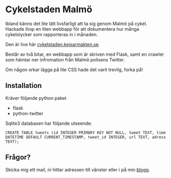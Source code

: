 Cykelstaden Malmö
=================

Ibland känns det lite lätt livsfarligt att ta sig genom Malmö på cykel.
Hackade ihop en liten webbapp för att dokumentera hur många cykelolycker som rapporteras in i månaden.

Den är live här [cykelstaden.kejsarmakten.se](http://cykelstaden.kejsarmakten.se/).

Består av två bitar, en webbapp som är skriven med Flask, samt en crawler som hämtar ner infromation från Malmö polisens Twitter.

Om någon orkar lägga på lite CSS hade det varit trevlig, forka på!

Installation
------------

Kräver följande python paket

* flask
* python-twitter

Sqlite3 databasen har följande utseende:

    CREATE TABLE tweets (id INTEGER PRIMARY KEY NOT NULL, tweet TEXT, time DATETIME DEFAULT CURRENT_TIMESTAMP, tweet_id INTEGER, url TEXT, adress TEXT);

Frågor?
-------

Skicka mig ett mail, ni hittar adressen till vänster eller i på min [blogg](http://blog.kejsarmakten.se/about.html). 
